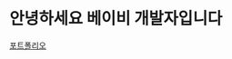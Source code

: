 # 안녕하세요 베이비 개발자입니다

[포트폴리오](https://immediate-tang-c7e.notion.site/dfbc48804df44d3a964dddd79fcc2a87)

